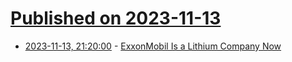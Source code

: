 # [Published on 2023-11-13](index.md)

* [2023-11-13, 21:20:00](https://slashdot.org/story/23/11/13/1855213/exxonmobil-is-a-lithium-company-now?utm_source=rss1.0mainlinkanon&utm_medium=feed) - [ExxonMobil Is a Lithium Company Now](https://slashdot.org/story/23/11/13/1855213/exxonmobil-is-a-lithium-company-now?utm_source=rss1.0mainlinkanon&utm_medium=feed)
